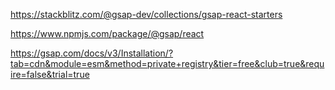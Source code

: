 https://stackblitz.com/@gsap-dev/collections/gsap-react-starters

https://www.npmjs.com/package/@gsap/react

https://gsap.com/docs/v3/Installation/?tab=cdn&module=esm&method=private+registry&tier=free&club=true&require=false&trial=true
